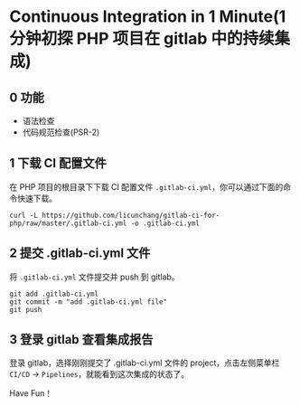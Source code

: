 # Continuous Integration in 1 Minute(1 分钟初探 PHP 项目在 gitlab 中的持续集成)

## 0 功能

* 语法检查
* 代码规范检查(PSR-2)

## 1 下载 CI 配置文件

在 PHP 项目的根目录下下载 CI 配置文件 `.gitlab-ci.yml`，你可以通过下面的命令快速下载。

```
curl -L https://github.com/licunchang/gitlab-ci-for-php/raw/master/.gitlab-ci.yml -o .gitlab-ci.yml
```

## 2 提交 .gitlab-ci.yml 文件

将 `.gitlab-ci.yml` 文件提交并 push 到 gitlab。

```
git add .gitlab-ci.yml
git commit -m "add .gitlab-ci.yml file"
git push
```

## 3 登录 gitlab 查看集成报告

登录 gitlab，选择刚刚提交了 .gitlab-ci.yml 文件的 project，点击左侧菜单栏 `CI/CD` -> `Pipelines`，就能看到这次集成的状态了。



Have Fun！